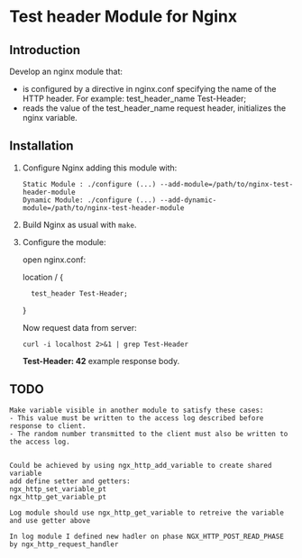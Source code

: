 # Test header Module for Nginx

## Introduction

Develop an nginx module that:
- is configured by a directive in nginx.conf specifying the name of the HTTP header. For example: test_header_name Test-Header;
- reads the value of the test_header_name request header, initializes the nginx variable. 

## Installation

   1. Configure Nginx adding this module with:
          
          Static Module : ./configure (...) --add-module=/path/to/nginx-test-header-module
          Dynamic Module: ./configure (...) --add-dynamic-module=/path/to/nginx-test-header-module
       
   2. Build Nginx as usual with `make`.
   
   3. Configure the module:
      
      open nginx.conf:
          
        location / {

            test_header Test-Header;

        }


      Now request data from server:
          
          curl -i localhost 2>&1 | grep Test-Header
          
       **Test-Header: 42** example response body.
      
## TODO

    Make variable visible in another module to satisfy these cases:
    - This value must be written to the access log described before response to client. 
    - The random number transmitted to the client must also be written to the access log.
 
	
    Could be achieved by using ngx_http_add_variable to create shared variable
	add define setter and getters:
	ngx_http_set_variable_pt
	ngx_http_get_variable_pt
	
	Log module should use ngx_http_get_variable to retreive the variable and use getter above
	
	In log module I defined new hadler on phase NGX_HTTP_POST_READ_PHASE by ngx_http_request_handler
	
	